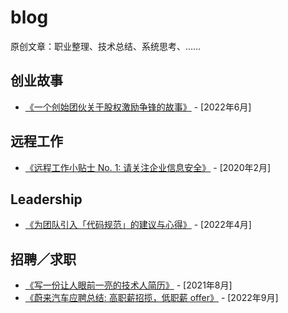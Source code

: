 # blog
原创文章：职业整理、技术总结、系统思考、……

## 创业故事
- [《一个创始团伙关于股权激励争锋的故事》](一个创始团伙关于股权激励争锋的故事.md) - [2022年6月]


## 远程工作
- [《远程工作小贴士 No. 1: 请关注企业信息安全》](remote-tips-security.adoc) - [2020年2月]


## Leadership
- [《为团队引入「代码规范」的建议与心得》](introduce-code-style-to-a-team.md) - [2022年4月]


## 招聘／求职
- [《写一份让人眼前一亮的技术人简历》](write-a-nice-resume.md) - [2021年8月]
- [《蔚来汽车应聘总结: 高职薪招揽，低职薪 offer》](./蔚来汽车应聘总结:%20高职薪招揽，低职薪%20offer.md) - [2022年9月]
